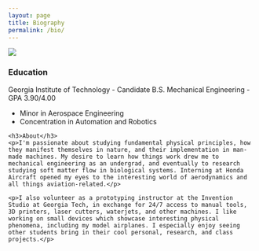 ```yaml
---
layout: page
title: Biography
permalink: /bio/
---
```


<div class="row">
  <div class="col-md-12">
    <img src="{{site.url}}/assets/site/looking_up.jpg">
  </div>
  <div class="col-md-12">
    <h3>Education</h3>
    Georgia Institute of Technology - Candidate B.S. Mechanical Engineering - GPA 3.90/4.00
    <ul>
      <li>Minor in Aerospace Engineering</li>
      <li>Concentration in Automation and Robotics</li>
    </ul>

    <h3>About</h3>
    <p>I'm passionate about studying fundamental physical principles, how they manifest themselves in nature, and their implementation in man-made machines. My desire to learn how things work drew me to mechanical engineering as an undergrad, and eventually to research studying soft matter flow in biological systems. Interning at Honda Aircraft opened my eyes to the interesting world of aerodynamics and all things aviation-related.</p>

    <p>I also volunteer as a prototyping instructor at the Invention Studio at Georgia Tech, in exchange for 24/7 access to manual tools, 3D printers, laser cutters, waterjets, and other machines. I like working on small devices which showcase interesting physical phenomena, including my model airplanes. I especially enjoy seeing other students bring in their cool personal, research, and class projects.</p>
  </div>
</div>
